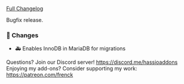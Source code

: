 [Full Changelog][changelog]

Bugfix release.

### 🔨  Changes

- :ambulance: Enables InnoDB in MariaDB for migrations

[changelog]: https://github.com/hassio-addons/addon-nginx-proxy-manager/compare/v0.2.0...v0.2.1

Questions? Join our Discord server! https://discord.me/hassioaddons
Enjoying my add-ons? Consider supporting my work: https://patreon.com/frenck